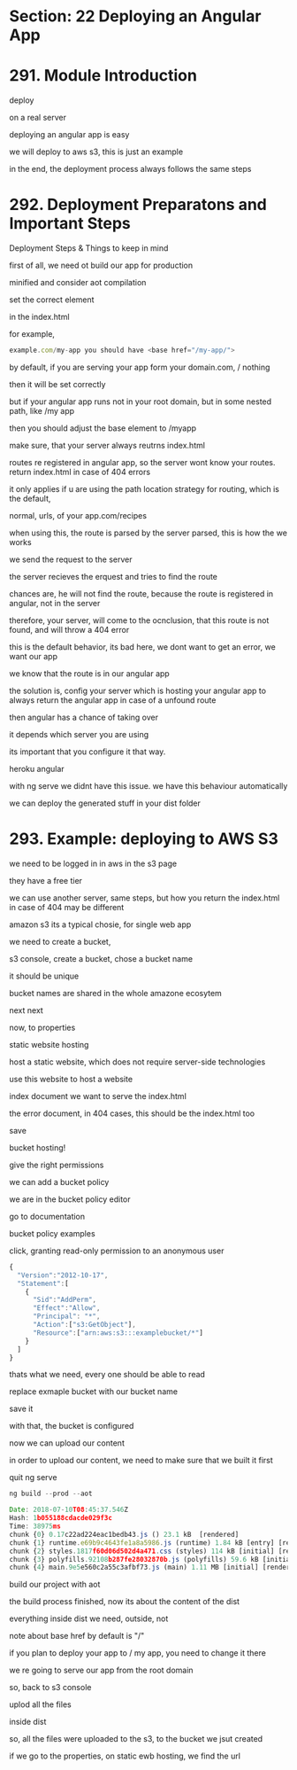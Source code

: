 # Section: 22 Deploying an Angular App

# 291. Module Introduction

deploy

on a real server

deploying an angular app is easy

we will deploy to aws s3, this is just an example

in the end, the deployment process always follows the same steps

# 292. Deployment Preparatons and Important Steps

Deployment Steps & Things to keep in mind


first of all, we need ot build our app for production

minified and consider aot compilation

set the correct <base> element

in the index.html

for example, 

```js
example.com/my-app you should have <base href="/my-app/">
```

by default, if you are serving your app form your domain.com, / nothing

then it will be set correctly

but if your angular app runs not in your root domain, but in some nested path, like /my app

then you should adjust the base element to /myapp

make sure, that your server always reutrns index.html

routes re registered in angular app, so the server wont know your routes. return index.html in case of 404 errors




it only applies if u are using the path location strategy for routing, which is the default, 

normal, urls, of your app.com/recipes

when using this, the route is parsed by the server parsed, this is how the we works

we send the request to the server

the server recieves the erquest and tries to find the route

chances are, he will not find the route, because the route is registered in angular, not in the server

therefore, your server, will come to the ocnclusion, that this route is not found, and will throw a 404 error

this is the default behavior, its bad here, we dont want to get an error, we want our app

we know that the route is in our angular app

the solution is, config your server which is hosting your angular app to always return the angular app in case of a unfound route

then angular has a chance of taking over

it depends which server you are using

its important that you configure it that way.

heroku angular 





with ng serve we didnt have this issue. we have this behaviour automatically

we can deploy the generated stuff in your dist folder

# 293. Example: deploying to AWS S3

we need to be logged in in aws in the s3 page

they have a free tier

we can use another server, same steps, but how you return the index.html in case of 404 may be different

amazon s3 its a typical chosie, for single web app



we need to create a bucket, 

s3 console, create a bucket, chose a bucket name

it should be unique

bucket names are shared in the whole amazone ecosytem

next next

now, to properties

static website hosting

host a static website, which does not require server-side technologies

use this website to host a website

index document
we want to serve the index.html

the error document, in 404 cases, this should be the index.html too

save

bucket hosting!

give the right permissions

we can add a bucket policy

we are in the bucket policy editor

go to documentation

bucket policy examples

click, granting read-only permission to an anonymous user

```js
{
  "Version":"2012-10-17",
  "Statement":[
    {
      "Sid":"AddPerm",
      "Effect":"Allow",
      "Principal": "*",
      "Action":["s3:GetObject"],
      "Resource":["arn:aws:s3:::examplebucket/*"]
    }
  ]
}
```

thats what we need, every one should be able to read

replace exmaple bucket with our bucket name

save it

with that, the bucket is configured

now we can upload our content

in order to upload our content, we need to make sure that we built it first

quit ng serve

```js
ng build --prod --aot
```

```js
Date: 2018-07-10T08:45:37.546Z
Hash: 1b055188cdacde029f3c
Time: 38975ms
chunk {0} 0.17c22ad224eac1bedb43.js () 23.1 kB  [rendered]
chunk {1} runtime.e69b9c4643fe1a8a5986.js (runtime) 1.84 kB [entry] [rendered]
chunk {2} styles.1817f60d06d502d4a471.css (styles) 114 kB [initial] [rendered]
chunk {3} polyfills.92108b287fe28032870b.js (polyfills) 59.6 kB [initial] [rendered]
chunk {4} main.9e5e560c2a55c3afbf73.js (main) 1.11 MB [initial] [rendered]
```

build our project with aot

the build process finished, now its about the content of the dist

everything inside dist we need, outside, not

note about base href
by default is "/"

if you plan to deploy your app to / my app, you need to change it there

we re going to serve our app from the root domain

so, back to s3 console

uplod all the files

inside dist

so, all the files were uploaded to the s3, to the bucket we jsut created

if we go to the properties, on static ewb hosting, we find the url


































